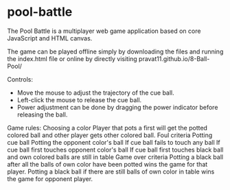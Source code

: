 # pool-battle

The Pool Battle is a multiplayer web game application based on core JavaScript and HTML canvas. 

The game can be played offline simply by downloading the files and running the index.html file or online by directly visiting pravat11.github.io/8-Ball-Pool/

Controls:
* Move the mouse to adjust the trajectory of the cue ball.
* Left-click the mouse to release the cue ball.
* Power adjustment can be done by dragging the power indicator before releasing the ball.

Game rules:
  Choosing a color
      Player that pots a first will get the potted colored ball and other player gets other colored ball.
  Foul criteria
      Potting cue ball
      Potting the opponent color's ball
      If cue ball fails to touch any ball
      If cue ball first touches opponent color's ball
      If cue ball first touches black ball and own colored balls are still in table
  Game over criteria
      Potting a black ball after all the balls of own color have been potted wins the game for that player.
      Potting a black ball if there are still balls of own color in table wins the game for opponent player.
